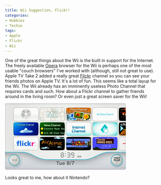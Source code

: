 ```yaml
---
title: Wii Suggestion, Flickr!
categories:
- Hobbies
- Techie
tags:
- Apple
- Flickr
- Wii
---
```


One of the great things about the Wii is the built in support for the Internet. The freely available [Opera](http://www.opera.com/) browser for the Wii is perhaps one of the most usable "couch browsers" I've worked with (although, still not great to use).
Apple TV Take 2 added a really great [Flickr](http://www.flickr.com/) channel so you can see your friends photos on Apple TV. It's a lot of fun. This seems like a total layup for the Wii. The Wii already has an imminently useless Photo Channel that requires cards and such. How about a Flickr channel to gather friends around in the living room? Or even just a great screen saver for the Wii!

![wii-with-flickr-channel.jpg](/assets/posts/2008/wii-with-flickr-channel1.jpg)

Looks great to me, how about it Nintendo?
